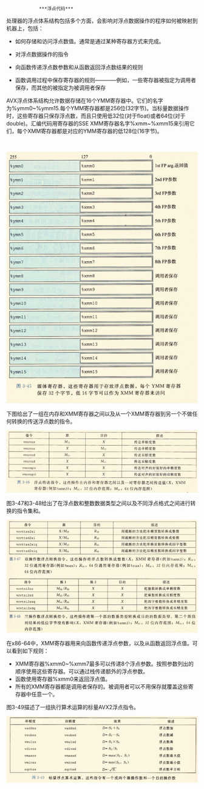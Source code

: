 				***浮点代码***

处理器的浮点体系结构包括多个方面，会影响对浮点数据操作的程序如何被映射到机器上，包括：

- 如何存储和访问浮点数值。通常是通过某种寄存器方式来完成。

- 对浮点数据操作的指令
- 向函数传递浮点数参数和从函数返回浮点数结果的规则
- 函数调用过程中保存寄存器的规则————例如，一些寄存器被指定为调用者保存，而其他的被指定为被调用者保存

AVX浮点体系结构允许数据存储在16个YMM寄存器中。它们的名字为%ymm0~%ymm15.每个YMM寄存器都是256位(32字节)。当标量数据操作时，这些寄存器只保存浮点数，而且只使用低32位(对于float)或者64位(对于double)。汇编代码用寄存器的SSE XMM寄存器名字%xmm~%xmm15来引用它们，每个XMM寄存器都是对应的YMM寄存器的低128位(16字节)。

​	

![](..\img\媒体寄存器.jpg)

下图给出了一组在内存和XMM寄存器之间以及从一个XMM寄存器到另一个不做任何转换的传送浮点数的指令。

![](..\img\浮点传送指令.jpg)



图3-47和3-48给出了在浮点数和整数数据类型之间以及不同浮点格式之间进行转换的指令集和。



![](..\img\浮点转换指令.jpg)



在x86-64中，XMM寄存器用来向函数传递浮点参数，以及从函数返回浮点值。可以看到如下规则：

- XMM寄存器%xmm0~%xmm7最多可以传递8个浮点参数。按照参数列出的顺序使用这些寄存器。可以通过栈传递额外的浮点参数。
- 函数使用寄存器%xmm0来返回浮点值。
- 所有的XMM寄存器都是调用者保存的。被调用者可以不用保存就覆盖这些寄存器中任意一个。



图3-49描述了一组执行算术运算的标量AVX2浮点指令。



![](..\img\标量浮点算术运算.jpg)







